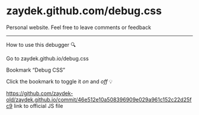 # zaydek.github.com/debug.css
Personal website. Feel free to leave comments or feedback
 
-----------------

How to use this debugger 🔍

Go to zaydek.github.io/debug.css

Bookmark “Debug CSS”

Click the bookmark to toggle it *on* and *off* 💡


https://github.com/zaydek-old/zaydek.github.io/commit/46e512e10a508396909e029a961c152c22d25fc9 link to official JS file


